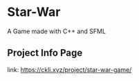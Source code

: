 # Star-War
A Game made with C++ and SFML

## Project Info Page

link: https://ckli.xyz/project/star-war-game/

